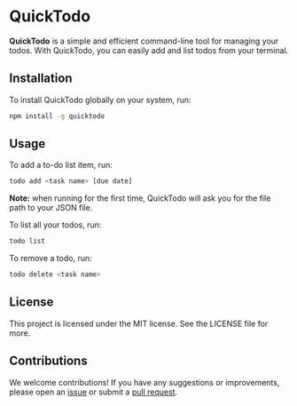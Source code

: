 # QuickTodo

**QuickTodo** is a simple and efficient command-line tool for managing your todos. With QuickTodo, you can easily add and list todos from your terminal.

## Installation

To install QuickTodo globally on your system, run:

```bash
npm install -g quicktodo

```

## Usage
To add a to-do list item, run:

```bash
todo add <task name> [due date]
```

**Note:** when running for the first time, QuickTodo will ask you for the file path to your JSON file.

To list all your todos, run:

```bash
todo list
```
To remove a todo, run:

```bash
todo delete <task name>
```

## License

This project is licensed under the MIT license. See the LICENSE file for more.

## Contributions

We welcome contributions! If you have any suggestions or improvements, please open an [issue](https://github.com/georg-stone/quicktodo/issues) or submit a [pull request](https://github.com/georg-stone/quicktodo/pulls).
